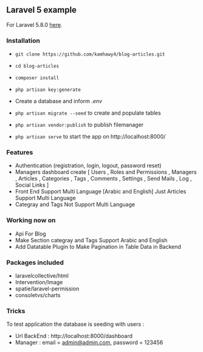 ## Laravel 5 example ##

For Laravel 5.8.0 [here](https://laravel.com/docs/5.8/).

### Installation ###

* `git clone https://github.com/kamhawy4/blog-articles.git`
* `cd blog-articles`
* `composer install`
* `php artisan key:generate`
* Create a database and inform *.env*
* `php artisan migrate --seed` to create and populate tables
* `php artisan vendor:publish` to publish filemanager

* `php artisan serve` to start the app on http://localhost:8000/


### Features ###

* Authentication (registration, login, logout, password reset)
* Managers dashboard create [ Users ,  Roles and Permissions ,  Managers , Articles , Categories , Tags 
  , Comments , Settings , Send Mails , Log , Social Links ]
* Front End Support Multi Language [Arabic and English] Just Articles Support Multi Language
* Categray and Tags Not Support  Multi Language

### Working now on ###

* Api For Blog
* Make Section categray and Tags Support Arabic and English
* Add Datatable Plugin to Make Pagination in Table Data in Backend

### Packages included ###

* laravelcollective/html
* Intervention/Image
* spatie/laravel-permission
* consoletvs/charts

### Tricks ###

To test application the database is seeding with users :
* Url BackEnd : http://localhost:8000/dashboard
* Manager : email = admin@admin.com, password = 123456
